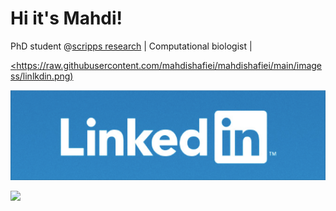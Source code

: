 # Hi it's Mahdi!

PhD student @[scripps research](https://www.scripps.edu/) | Computational biologist |


[<https://raw.githubusercontent.com/mahdishafiei/mahdishafiei/main/imagess/linlkdin.png)](www.linkedin.com/in/mahdi-shafiei-bb4a531b7
)



[<img src="https://raw.githubusercontent.com/mahdishafiei/mahdishafiei/main/imagess/linlkdin.png">](www.linkedin.com/in/mahdi-shafiei-bb4a531b7)


[<img src="http://www.google.com.au/images/nav_logo7.png">](http://google.com.au/)


